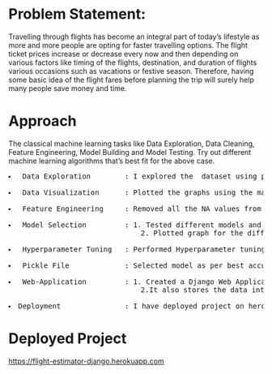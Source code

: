 # Problem Statement: #

Travelling through flights has become an integral part of today’s lifestyle as more and more people are opting for faster travelling options. The flight ticket prices increase or decrease every now and then depending on various factors like timing of the flights, destination, and duration of flights various occasions such as vacations or festive season. Therefore, having some basic idea of the flight fares before planning the trip will surely help many people save money and time.


# Approach #
The classical machine learning tasks like Data Exploration, Data Cleaning,
Feature Engineering, Model Building and Model Testing. Try out different machine
learning algorithms that’s best fit for the above case.
<pre>
<li> Data Exploration        : I explored the  dataset using pandas, numpy, matplotlib and seaborn.</li>
<li> Data Visualization      : Plotted the graphs using the matlplotib and seaborn library to get the insights.</li>
<li> Feature Engineering     : Removed all the NA values from the dataset and converted the categorial data to the desired type.</li>
<li> Model Selection         : 1. Tested different models and algrithms to check the accuracy of models. 
                               2. Plotted graph for the difference of (y_test - y_pred).</li>
<li> Hyperparameter Tuning   : Performed Hyperparameter tuning using RandomizedSearchCV.</li>
<li> Pickle File             : Selected model as per best accuracy and created pickle file using joblib .</li>
<li> Web-Application         : 1. Created a Django Web Application which takes neccessary inputs and predicts the price. 
                               2.It also stores the data into the database which can only be accessed by superuser.</li>
<li>Deployment               : I have deployed project on heroku.</li></pre>


# Deployed Project #
<a href="https://flight-estimator-django.herokuapp.com/">https://flight-estimator-django.herokuapp.com</a>
